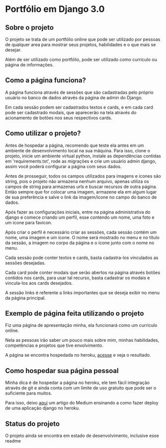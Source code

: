 # Portfólio em Django 3.0

## Sobre o projeto
O projeto se trata de um portfólio online que pode ser utilizado por pessoas de qualquer area para mostrar seus projetos, habilidades e o que mais se desejar.

Além de ser utilizado como portfólio, pode ser utilizado como curriculo ou página de informações.

## Como a página funciona?
A página funciona através de sessões que são cadastradas pelo próprio usuário no banco de dados através da página de admin do Django.

Em cada sessão podem ser cadastrados textos e cards, e em cada card pode ser cadastrado modais, que aparecerão na tela através do acionamento de botões nos seus respectivos cards.

## Como utilizar o projeto?
Antes de hospedar a página, recomendo que teste ela antes em um ambiente de desenvolvimento local na sua máquina. Para isso, clone o projeto, inicie um ambiente virtual python, instale as dependências contidas em 'requirements.txt', rode as migrações e crie um usuário admin django, assim você poderá configurar a página com seus dados.

Antes de prosseguir, todos os campos utilizados para imagens e icones são string, pois o projeto não armazena nenhum arquivo, apenas utiliza os campos de string para armazenas urls e buscar recursos de outra página. Então sempre que for colocar uma imagem, armazene ela em algum lugar de sua preferência e salve o link da imagem/icone no campo do banco de dados.

Após fazer as configurações iniciais, entre na página administrativa do django e comece criando um perfil, esse contendo um nome, uma foto e um icone para favicon.

Após criar o perfil é necessário criar as sessões, cada sessão contém um nome, uma imagem e um ícone. O nome será mostrado no menu e no título da sessão, a imagem no corpo da página e o ícone junto com o nome no menu.

Cada sessão pode conter textos e cards, basta cadastra-los vinculados as sessões desejadas.

Cada card pode conter modais que serão abertos na página através botões contidos nos cards, para usar tal recurso, basta cadastrar os modais e vincula-los aos cards desejados.

A sessão links é referente a links importantes que se deseja exibir no menu da página principal.

## Exemplo de página feita utilizando o projeto
Fiz uma página de apresentação minha, ela funcionará como um curriculo online.

Nela as pessoas irão saber um pouco mais sobre mim, minhas habilidades, competências e projetos que tive envolvimento.

A página se encontra hospedada no heroku, [acesse](https://fjrleao.herokuapp.com/) e veja o resultado.

## Como hospedar sua página pessoal
Minha dica é de hospedar a página no heroku, ele tem fácil integração através de git e ainda conta com um limite de uso gratuito que pode ser o suficiente para muitos.

Para isso, deixo [aqui](https://medium.com/@renatojlelis/deploy-de-uma-aplica%C3%A7%C3%A3o-django-no-heroku-267ae0842410) um artigo do Medium ensinando a como fazer deploy de uma aplicação django no heroku.

## Status do projeto
O projeto ainda se encontra em estado de desenvolvimento, inclusive esse readme